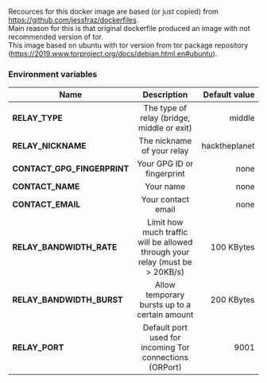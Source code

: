 Recources for this docker image are based (or just copied) from https://github.com/jessfraz/dockerfiles.  
Main reason for this is that original dockerfile produced an image with not recommended version of tor.  
This image based on ubuntu with tor version from tor package repository (https://2019.www.torproject.org/docs/debian.html.en#ubuntu).

 ### Environment variables

| Name                         | Description                                                                  | Default value |
| ---------------------------- |:----------------------------------------------------------------------------:| -------------:|
| **RELAY_TYPE**               | The type of relay (bridge, middle or exit)                                   | middle        |
| **RELAY_NICKNAME**           | The nickname of your relay                                                   | hacktheplanet |
| **CONTACT_GPG_FINGERPRINT**  | Your GPG ID or fingerprint                                                   | none          |
| **CONTACT_NAME**             | Your name                                                                    | none          |
| **CONTACT_EMAIL**            | Your contact email                                                           | none          |
| **RELAY_BANDWIDTH_RATE**     | Limit how much traffic will be allowed through your relay (must be > 20KB/s) | 100 KBytes    |
| **RELAY_BANDWIDTH_BURST**    | Allow temporary bursts up to a certain amount                                | 200 KBytes    |
| **RELAY_PORT**               | Default port used for incoming Tor connections (ORPort)                      | 9001          |
